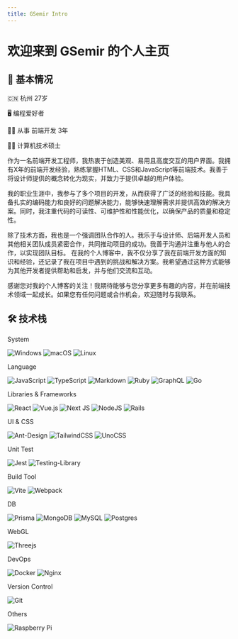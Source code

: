 ```yaml
---
title: GSemir Intro
---
```


# 欢迎来到 GSemir 的个人主页

## 🧑 基本情况

🇨🇳 杭州 27岁

🖥︎ 编程爱好者

👨‍💻 从事 前端开发 3年

👨‍🎓 计算机技术硕士

作为一名前端开发工程师，我热衷于创造美观、易用且高度交互的用户界面。我拥有X年的前端开发经验，熟练掌握HTML、CSS和JavaScript等前端技术。我善于将设计师提供的概念转化为现实，并致力于提供卓越的用户体验。

我的职业生涯中，我参与了多个项目的开发，从而获得了广泛的经验和技能。我具备扎实的编码能力和良好的问题解决能力，能够快速理解需求并提供高效的解决方案。同时，我注重代码的可读性、可维护性和性能优化，以确保产品的质量和稳定性。

除了技术方面，我也是一个强调团队合作的人。我乐于与设计师、后端开发人员和其他相关团队成员紧密合作，共同推动项目的成功。我善于沟通并注重与他人的合作，以实现团队目标。
在我的个人博客中，我不仅分享了我在前端开发方面的知识和经验，还记录了我在项目中遇到的挑战和解决方案。我希望通过这种方式能够为其他开发者提供帮助和启发，并与他们交流和互动。

感谢您对我的个人博客的关注！我期待能够与您分享更多有趣的内容，并在前端技术领域一起成长。如果您有任何问题或合作机会，欢迎随时与我联系。

## 🛠 技术栈

System

![Windows](https://img.shields.io/badge/Windows-0078D6?style=for-the-badge&logo=windows&logoColor=white) ![macOS](https://img.shields.io/badge/mac%20os-000000?style=for-the-badge&logo=macos&logoColor=F0F0F0) ![Linux](https://img.shields.io/badge/Linux-FCC624?style=for-the-badge&logo=linux&logoColor=black)

Language

![JavaScript](https://img.shields.io/badge/javascript-%23323330.svg?style=for-the-badge&logo=javascript&logoColor=%23F7DF1E) ![TypeScript](https://img.shields.io/badge/typescript-%23007ACC.svg?style=for-the-badge&logo=typescript&logoColor=white) ![Markdown](https://img.shields.io/badge/markdown-%23000000.svg?style=for-the-badge&logo=markdown&logoColor=white) ![Ruby](https://img.shields.io/badge/ruby-%23CC342D.svg?style=for-the-badge&logo=ruby&logoColor=white) ![GraphQL](https://img.shields.io/badge/-GraphQL-E10098?style=for-the-badge&logo=graphql&logoColor=white) ![Go](https://img.shields.io/badge/go-%2300ADD8.svg?style=for-the-badge&logo=go&logoColor=white)

Libraries & Frameworks

![React](https://img.shields.io/badge/react-%2320232a.svg?style=for-the-badge&logo=react&logoColor=%2361DAFB) ![Vue.js](https://img.shields.io/badge/vuejs-%2335495e.svg?style=for-the-badge&logo=vuedotjs&logoColor=%234FC08D) ![Next JS](https://img.shields.io/badge/Next-black?style=for-the-badge&logo=next.js&logoColor=white) ![NodeJS](https://img.shields.io/badge/node.js-6DA55F?style=for-the-badge&logo=node.js&logoColor=white) ![Rails](https://img.shields.io/badge/rails-%23CC0000.svg?style=for-the-badge&logo=ruby-on-rails&logoColor=white)

UI & CSS

![Ant-Design](https://img.shields.io/badge/-AntDesign-%230170FE?style=for-the-badge&logo=ant-design&logoColor=white) ![TailwindCSS](https://img.shields.io/badge/tailwindcss-%2338B2AC.svg?style=for-the-badge&logo=tailwind-css&logoColor=white) ![UnoCSS](https://img.shields.io/badge/unocss-333333.svg?style=for-the-badge&logo=unocss&logoColor=white)

Unit Test

![Jest](https://img.shields.io/badge/-jest-%23C21325?style=for-the-badge&logo=jest&logoColor=white) ![Testing-Library](https://img.shields.io/badge/-TestingLibrary-%23E33332?style=for-the-badge&logo=testing-library&logoColor=white)

Build Tool

![Vite](https://img.shields.io/badge/vite-%23646CFF.svg?style=for-the-badge&logo=vite&logoColor=white) ![Webpack](https://img.shields.io/badge/webpack-%238DD6F9.svg?style=for-the-badge&logo=webpack&logoColor=black)

DB

![Prisma](https://img.shields.io/badge/Prisma-3982CE?style=for-the-badge&logo=Prisma&logoColor=white) ![MongoDB](https://img.shields.io/badge/MongoDB-%234ea94b.svg?style=for-the-badge&logo=mongodb&logoColor=white) ![MySQL](https://img.shields.io/badge/mysql-%2300f.svg?style=for-the-badge&logo=mysql&logoColor=white) ![Postgres](https://img.shields.io/badge/postgres-%23316192.svg?style=for-the-badge&logo=postgresql&logoColor=white) 


WebGL

![Threejs](https://img.shields.io/badge/threejs-black?style=for-the-badge&logo=three.js&logoColor=white)


DevOps

![Docker](https://img.shields.io/badge/docker-%230db7ed.svg?style=for-the-badge&logo=docker&logoColor=white) ![Nginx](https://img.shields.io/badge/nginx-%23009639.svg?style=for-the-badge&logo=nginx&logoColor=white)


Version Control

![Git](https://img.shields.io/badge/git-%23F05033.svg?style=for-the-badge&logo=git&logoColor=white)

Others

![Raspberry Pi](https://img.shields.io/badge/-RaspberryPi-C51A4A?style=for-the-badge&logo=Raspberry-Pi)
